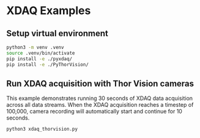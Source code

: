 # XDAQ Examples

## Setup virtual environment
```bash
python3 -m venv .venv
source .venv/bin/activate
pip install -e ./pyxdaq/ 
pip install -e ./PyThorVision/
```

## Run XDAQ acquisition with Thor Vision cameras
This example demonstrates running 30 seconds of XDAQ data acquisition across all data streams.
When the XDAQ acquisition reaches a timestep of 100,000, camera recording will automatically start and continue for 10 seconds.

```bash
python3 xdaq_thorvision.py
```
